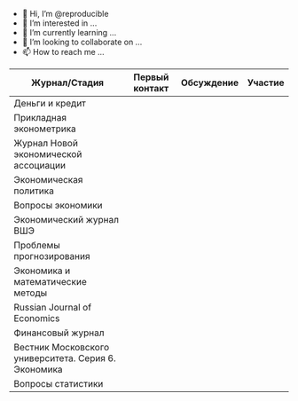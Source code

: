 - 👋 Hi, I’m @reproducible
- 👀 I’m interested in ...
- 🌱 I’m currently learning ...
- 💞️ I’m looking to collaborate on ...
- 📫 How to reach me ...

<!---
reproducible/reproducible is a ✨ special ✨ repository because its `README.md` (this file) appears on your GitHub profile.
You can click the Preview link to take a look at your changes.
--->

| Журнал/Стадия                                          | Первый контакт | Обсуждение | Участие |
|--------------------------------------------------------|----------------|------------|---------|
| Деньги и кредит                                        |                |            |         |
| Прикладная эконометрика                                |                |            |         |
| Журнал Новой экономической ассоциации                  |                |            |         |
| Экономическая политика                                 |                |            |         |
| Вопросы экономики                                      |                |            |         |
| Экономический журнал ВШЭ                               |                |            |         |
| Проблемы прогнозирования                               |                |            |         |
| Экономика и математические методы                      |                |            |         |
| Russian Journal of Economics                           |                |            |         |
| Финансовый журнал                                      |                |            |         |
| Вестник Московского университета. Серия   6. Экономика |                |            |         |
| Вопросы статистики                                     |                |            |         |

